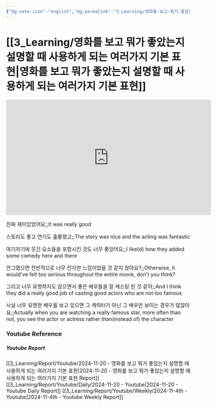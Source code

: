 ```yaml
---
{"dg-note-icon":"english","dg-permalink":"3_Learning/영화를-보고-뭐가-좋았는지-설명할-때-사용하게-되는-여러가지-기본-표현","created-date":"2024-11-20 10:22:28 pm","date":"2024-11-20","type":"youtube","tags":["youtube","english","flashcards"],"aliases":null,"youtuber":"빨모쌤","channelName":"라이브 아카데미","link":"https://www.youtube.com/watch?v=Z3cBcSXlLv4","img":"https://img.youtube.com/vi/Z3cBcSXlLv4/0.jpg","dg-publish":true,"permalink":"/3_Learning/영화를-보고-뭐가-좋았는지-설명할-때-사용하게-되는-여러가지-기본-표현/","dgPassFrontmatter":true,"noteIcon":"english"}
---
```


# [[3_Learning/영화를 보고 뭐가 좋았는지 설명할 때 사용하게 되는 여러가지 기본 표현\|영화를 보고 뭐가 좋았는지 설명할 때 사용하게 되는 여러가지 기본 표현]]


<div class="container-root"><span></span></div><div><div class="container-root"><iframe width="560" height="315" src="https://www.youtube.com/embed/Z3cBcSXlLv4" title="YouTube video player" frameborder="0" allow="accelerometer; autoplay; clipboard-write; encrypted-media; gyroscope; picture-in-picture; web-share" allowfullscreen=""></iframe></div></div>

진짜 재미있었어요;;It was really good
<!--SR:!2025-03-12,62,310-->
스토리도 좋고 연기도 훌륭했고;;The story was nice and the acting was fantastic
<!--SR:!2025-01-28,48,307-->
여기저기에 웃긴 요소들을 포함시킨 것도 너무 좋았어요;;I like(d) how they added some comedy here and there
<!--SR:!2024-12-17,2,210-->
안그랬으면 전반적으로 너무 진지한 느낌이었을 것 같지 않아요?;;Otherwise, it would've felt too serious throughout the entire movie, don't you think?
<!--SR:!2025-02-01,16,250-->
그리고 너무 유명하지도 않으면서 좋은 배우들을 잘 캐스팅 한 것 같아;;And I think they did a really good job of casting good actors who are not too famous
<!--SR:!2025-01-24,45,290-->
사실 너무 유명한 배우를 보고 있으면 그 캐릭터가 아닌 그 배우만 보이는 경우가 많잖아요;;Actually when you are watching a really famous star, more often than not,  you see the actor or actress rather than(instead of) the character
<!--SR:!2025-02-04,17,250-->











### Youtube Reference
##### Youtube Report
[[3_Learning/Report/Youtube/2024-11-20 - 영화를 보고 뭐가 좋았는지 설명할 때 사용하게 되는 여러가지 기본 표현\|2024-11-20 - 영화를 보고 뭐가 좋았는지 설명할 때 사용하게 되는 여러가지 기본 표현 Report]]
[[3_Learning/Report/Youtube/Daily/2024-11-20 - Youtube\|2024-11-20 - Youtube Daily Report]]
[[3_Learning/Report/Youtube/Weekly/2024-11-4th - Youtube\|2024-11-4th - Youtube Weekly Report]]


